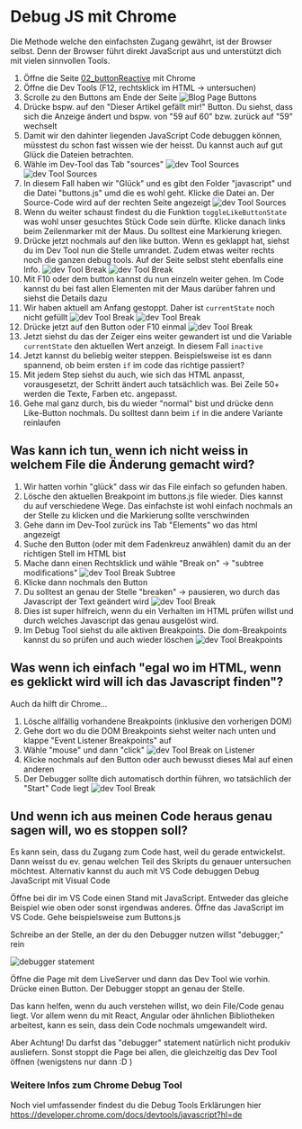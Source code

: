 # Debug JS mit Chrome
Die Methode welche den einfachsten Zugang gewährt, ist der Browser selbst. Denn der Browser führt direkt JavaScript aus und unterstützt dich mit vielen sinnvollen Tools.

1. Öffne die Seite [02_buttonReactive](https://web-eng-dg.web.app/03_javascript/03_buttonReactive/index.html) mit Chrome
1. Öffne die Dev Tools (F12, rechtsklick im HTML -> untersuchen)
1. Scrolle zu den Buttons am Ende der Seite
![Blog Page Buttons](./images/BlogPageButtons.png)
1. Drücke bspw. auf den "Dieser Artikel gefällt mir!" Button. Du siehst, dass sich die Anzeige ändert und bspw. von "59 auf 60" bzw. zurück auf "59" wechselt
1. Damit wir den dahinter liegenden JavaScript Code debuggen können, müsstest du schon fast wissen wie der heisst. Du kannst auch auf gut Glück die Dateien betrachten.
1. Wähle im Dev-Tool das Tab "sources"
![dev Tool Sources](./images/DevToolSources.png)
![dev Tool Sources](./images/DevToolSourceButton.png)
1. In diesem Fall haben wir "Glück" und es gibt den Folder "javascript" und die Datei "buttons.js" umd die es wohl geht. Klicke die Datei an. Der Source-Code wird auf der rechten Seite angezeigt
![dev Tool Sources](./images/DevToolSourceButtonDetail.png)
1. Wenn du weiter schaust findest du die Funktion `toggleLikeButtonState` was wohl unser gesuchtes Stück Code sein dürfte. Klicke danach links beim Zeilenmarker mit der Maus. Du solltest eine Markierung kriegen.
1. Drücke jetzt nochmals auf den like button. Wenn es geklappt hat, siehst du im Dev Tool nun die Stelle umrandet. Zudem etwas weiter rechts noch die ganzen debug tools. Auf der Seite selbst steht ebenfalls eine Info.
![dev Tool Break](./images/DevToolScript.png)
![dev Tool Break](./images/DevToolStepper.png)
1. Mit F10 oder dem button kannst du nun einzeln weiter gehen. Im Code kannst du bei fast allen Elementen mit der Maus darüber fahren und siehst die Details dazu
1. Wir haben aktuell am Anfang gestoppt. Daher ist `currentState` noch nicht gefüllt
![dev Tool Break](./images/DevToolBreak.png)
![dev Tool Break](./images/DevToolValues.png)
1. Drücke jetzt auf den Button oder F10 einmal
![dev Tool Break](./images/DevToolValuesInScript.png)
1. Jetzt siehst du das der Zeiger eins weiter gewandert ist und die Variable `currentState` den aktuellen Wert anzeigt. In diesem Fall `inactive`
1. Jetzt kannst du beliebig weiter steppen. Beispielsweise ist es dann spannend, ob beim ersten `if` im code das richtige passiert?
1. Mit jedem Step siehst du auch, wie sich das HTML anpasst, vorausgesetzt, der Schritt ändert auch tatsächlich was. Bei Zeile 50+ werden die Texte, Farben etc. angepasst.
1. Gehe mal ganz durch, bis du wieder "normal" bist und drücke denn Like-Button nochmals. Du solltest dann beim `if` in die andere Variante reinlaufen

## Was kann ich tun, wenn ich nicht weiss in welchem File die Änderung gemacht wird?
1. Wir hatten vorhin "glück" dass wir das File einfach so gefunden haben. 
1. Lösche den aktuellen Breakpoint im buttons.js file wieder. Dies kannst du auf verschiedene Wege. Das einfachste ist wohl einfach nochmals an der Stelle zu klicken und die Markierung sollte verschwinden
1. Gehe dann im Dev-Tool zurück ins Tab "Elements" wo das html angezeigt
1. Suche den Button (oder mit dem Fadenkreuz anwählen) damit du an der richtigen Stell im HTML bist
1. Mache dann einen Rechtsklick und wähle "Break on" -> "subtree modifications"
![dev Tool Break Subtree](./images/DevToolBreakOnSubtree.png)
1. Klicke dann nochmals den Button
1. Du solltest an genau der Stelle "breaken" -> pausieren, wo durch das Javascript der Text geändert wird
![dev Tool Break](./images/DevToolPausedOnBreakpoint.png)
1. Dies ist super hilfreich, wenn du ein Verhalten im HTML prüfen willst und durch welches Javascript das genau ausgelöst wird.
1. Im Debug Tool siehst du alle aktiven Breakpoints. Die dom-Breakpoints kannst du so prüfen und auch wieder löschen
![dev Tool Breakpoints](./images/DevToolDomBreakpoints.png)
    
## Was wenn ich einfach "egal wo im HTML, wenn es geklickt wird will ich das Javascript finden"?
Auch da hilft dir Chrome…
1. Lösche allfällig vorhandene Breakpoints (inklusive den vorherigen DOM)
2. Gehe dort wo du die DOM Breakpoints siehst weiter nach unten und klappe "Event Listener Breakpoints" auf
3. Wähle "mouse" und dann "click"
![dev Tool Break on Listener](./images/DevToolBreakOnClick.png)
1. Klicke nochmals auf den Button oder auch bewusst dieses Mal auf einen anderen
1. Der Debugger sollte dich automatisch dorthin führen, wo tatsächlich der "Start" Code liegt
![dev Tool Break](./images/DevToolPausedOnClick.png)


## Und wenn ich aus meinen Code heraus genau sagen will, wo es stoppen soll?
Es kann sein, dass du Zugang zum Code hast, weil du gerade entwickelst. Dann weisst du ev. genau welchen Teil des Skripts du genauer untersuchen möchtest. Alternativ kannst du auch mit VS Code debuggen Debug JavaScript mit Visual Code

Öffne bei dir im VS Code einen Stand mit JavaScript. Entweder das gleiche Beispiel wie oben oder sonst irgendwas anderes. Öffne das JavaScript im VS Code. Gehe beispielsweise zum Buttons.js

Schreibe an der Stelle, an der du den Debugger nutzen willst "debugger;" rein

![debugger statement](./images/DebbuggerStatement.png)

Öffne die Page mit dem LiveServer und dann das Dev Tool wie vorhin. Drücke einen Button.
Der Debugger stoppt an genau der Stelle.

Das kann helfen, wenn du auch verstehen willst, wo dein File/Code genau liegt. Vor allem wenn du mit React, Angular oder ähnlichen Bibliotheken arbeitest, kann es sein, dass dein Code nochmals umgewandelt wird.

Aber Achtung! Du darfst das "debugger" statement natürlich nicht produkiv ausliefern. Sonst stoppt die Page bei allen, die gleichzeitig das Dev Tool öffnen (wenigstens nur dann :D )


### Weitere Infos zum Chrome Debug Tool
Noch viel umfassender findest du die Debug Tools Erklärungen hier https://developer.chrome.com/docs/devtools/javascript?hl=de
